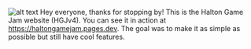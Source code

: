 ![alt text](http://url/to/img.png)
Hey everyone, thanks for stopping by! This is the Halton Game Jam website (HGJv4). You can see it in action at https://haltongamejam.pages.dev. The goal was to make it as simple as possible but still have cool features. 
